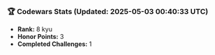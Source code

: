 ### 🏆 Codewars Stats (Updated: 2025-05-03 00:40:33 UTC)

- **Rank:** 8 kyu
- **Honor Points:** 3
- **Completed Challenges:** 1
